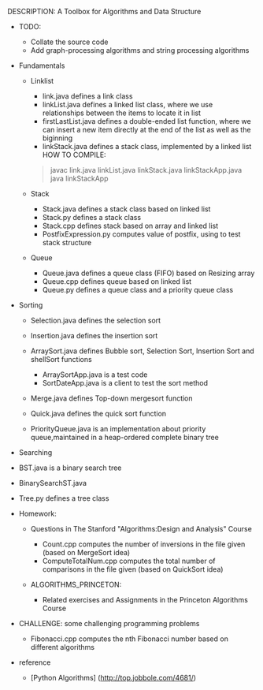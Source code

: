DESCRIPTION: A Toolbox for Algorithms and Data Structure

* TODO: 
  - Collate the source code
  - Add graph-processing algorithms and string processing algorithms

* Fundamentals
  - Linklist
    + link.java defines a link class
    + linkList.java defines a linked list class, where we use relationships between the items to locate it in list
    + firstLastList.java defines a double-ended list function, where we can insert a new item directly at the end of the list as well as the biginning
    + linkStack.java defines a stack class, implemented by a linked list
     HOW TO COMPILE:
     >javac link.java linkList.java linkStack.java linkStackApp.java
     >java linkStackApp

  - Stack
    + Stack.java defines a stack class based on linked list
    + Stack.py defines a stack class
    + Stack.cpp defines stack based on array and linked list
    + PostfixExpression.py computes value of postfix, using to test stack structure

  - Queue
    + Queue.java defines a queue class (FIFO) based on Resizing array
    + Queue.cpp defines queue based on linked list
    + Queue.py defines a queue class and a priority queue class

* Sorting
  - Selection.java defines the selection sort
  - Insertion.java defines the insertion sort
  - ArraySort.java defines Bubble sort, Selection Sort, Insertion Sort and shellSort functions

    + ArraySortApp.java is a test code
    + SortDateApp.java is a client to test the sort method

  - Merge.java defines Top-down mergesort function
  - Quick.java defines the quick sort function

  - PriorityQueue.java is an implementation about priority queue,maintained in a heap-ordered complete binary tree

 * Searching
  - BST.java is a binary search tree
  - BinarySearchST.java

  - Tree.py defines a tree  class

 
* Homework: 
  - Questions in The Stanford "Algorithms:Design and Analysis" Course
    + Count.cpp computes the number of inversions in the file given (based on MergeSort idea)
    + ComputeTotalNum.cpp computes the total number of comparisons in the file given (based on QuickSort idea)

  - ALGORITHMS_PRINCETON:
    + Related exercises and Assignments in the Princeton Algorithms Course


* CHALLENGE: some challenging programming problems
  - Fibonacci.cpp computes the nth Fibonacci number based on different algorithms
  
* reference
  - [Python Algorithms] (http://top.jobbole.com/4681/)
